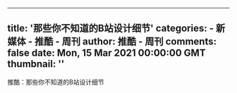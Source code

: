 
---
title: '那些你不知道的B站设计细节'
categories: 
    - 新媒体
    - 推酷 - 周刊
author: 推酷 - 周刊
comments: false
date: Mon, 15 Mar 2021 00:00:00 GMT
thumbnail: ''
---

<div>   
推酷：那些你不知道的B站设计细节  
</div>
            